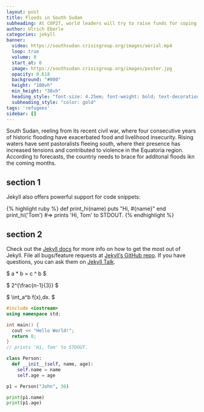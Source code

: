 ```yaml
---
layout: post
title: Floods in South Sudan
subheading: At COP27, world leaders will try to raise funds for coping with the effects of climate change. Donors should make more money available and distribute it more equitably, particularly to countries beset by both climate change and war.
author: Ulrich Eberle
categories: jekyll
banner:
  video: https://southsudan.crisisgroup.org/images/aerial.mp4
  loop: true
  volume: 0
  start_at: 0
  image: https://southsudan.crisisgroup.org/images/poster.jpg
  opacity: 0.618
  background: "#000"
  height: "100vh"
  min_height: "38vh"
  heading_style: "font-size: 4.25em; font-weight: bold; text-decoration: underline"
  subheading_style: "color: gold"
tags: 'refugees'
sidebar: []
---
```


South Sudan, reeling from its recent civil war, where four consecutive years of historic flooding have exacerbated food and livelihood insecurity. Rising waters have sent pastoralists fleeing south, where their presence has increased tensions and contributed to violence in the Equatoria region. According to forecasts, the countriy needs to brace for additonal floods ikn the coming months.

## section 1

Jekyll also offers powerful support for code snippets:

{% highlight ruby %}
def print_hi(name)
puts "Hi, #{name}"
end
print_hi('Tom')
#=> prints 'Hi, Tom' to STDOUT.
{% endhighlight %}

## section 2

Check out the [Jekyll docs][jekyll-docs] for more info on how to get the most out of Jekyll. File all bugs/feature requests at [Jekyll’s GitHub repo][jekyll-gh]. If you have questions, you can ask them on [Jekyll Talk][jekyll-talk].

[jekyll-docs]: https://jekyllrb.com/docs/home
[jekyll-gh]: https://github.com/jekyll/jekyll
[jekyll-talk]: https://talk.jekyllrb.com/

$ a \* b = c ^ b $

$ 2^{\frac{n-1}{3}} $

$ \int_a^b f(x)\,dx. $

```cpp
#include <iostream>
using namespace std;

int main() {
  cout << "Hello World!";
  return 0;
}
// prints 'Hi, Tom' to STDOUT.
```

```python
class Person:
  def __init__(self, name, age):
    self.name = name
    self.age = age

p1 = Person("John", 36)

print(p1.name)
print(p1.age)
```
